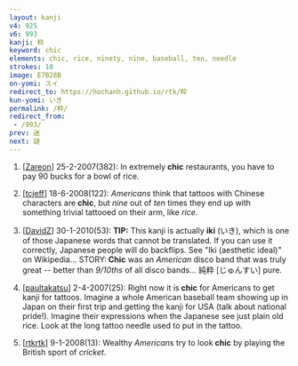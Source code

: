 ```yaml
---
layout: kanji
v4: 925
v6: 993
kanji: 粋
keyword: chic
elements: chic, rice, ninety, nine, baseball, ten, needle
strokes: 10
image: E7B28B
on-yomi: スイ
redirect_to: https://hochanh.github.io/rtk/粋
kun-yomi: いき
permalink: /粋/
redirect_from:
 - /993/
prev: 迷
next: 謎
---
```


1) [<a href="http://kanji.koohii.com/profile/Zareon">Zareon</a>] 25-2-2007(382): In extremely<strong> chic</strong> restaurants, you have to pay 90 bucks for a bowl of rice.

2) [<a href="http://kanji.koohii.com/profile/tcjeff">tcjeff</a>] 18-6-2008(122): <em>Americans</em> think that tattoos with Chinese characters are<strong> chic</strong>, but <em>nine</em> out of <em>ten</em> times they end up with something trivial tattooed on their arm, like <em>rice</em>.

3) [<a href="http://kanji.koohii.com/profile/DavidZ">DavidZ</a>] 30-1-2010(53): <strong>TIP:</strong> This kanji is actually <strong>iki</strong> (いき), which is one of those Japanese words that cannot be translated. If you can use it correctly, Japanese people will do backflips. See &quot;Iki (aesthetic ideal)&quot; on Wikipedia... STORY:<strong> Chic</strong> was an <em>American</em> disco band that was truly great -- better than <em>9/10ths</em> of all disco bands... 純粋 [じゅんすい] pure.

4) [<a href="http://kanji.koohii.com/profile/paultakatsu">paultakatsu</a>] 2-4-2007(25): Right now it is<strong> chic</strong> for Americans to get kanji for tattoos. Imagine a whole American baseball team showing up in Japan on their first trip and getting the kanji for USA (talk about national pride!). Imagine their expressions when the Japanese see just plain old rice. Look at the long tattoo needle used to put in the tattoo.

5) [<a href="http://kanji.koohii.com/profile/rtkrtk">rtkrtk</a>] 9-1-2008(13): Wealthy <em>American</em>s try to look<strong> chic</strong> by playing the British sport of <em>cricket</em>.

